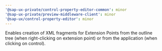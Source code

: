 ```yaml
---
'@sap-ux-private/control-property-editor-common': minor
'@sap-ux-private/preview-middleware-client': minor
'@sap-ux/control-property-editor': minor
---
```


Enables creation of XML fragments for Extension Points from the outline tree (when right-clicking on extension point) or from the application (when clicking on control).
